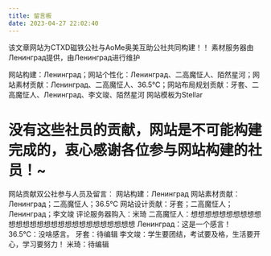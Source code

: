 ```yaml
---
title: 留言板
date: 2023-04-27 22:02:40
---
```

该文章网站为CTXD磁铁公社与AoMe奥美互助公社共同构建！！
素材服务器由Ленинград提供，由Ленинград进行维护

网站构建：Ленинград；网站个性化：Ленинград、二高魔怔人、陌然星河；网站素材贡献：Ленинград、二高魔怔人、36.5℃；网站布局规划贡献：牙套、二高魔怔人、Ленинград、李文竣、陌然星河
网站模板为Stellar 

# 没有这些社员的贡献，网站是不可能构建完成的，衷心感谢各位参与网站构建的社员！~
网站贡献双公社参与人员及留言：
网站构建：Ленинград
网站素材贡献：Ленинград；二高魔怔人；36.5℃
网站设计贡献：牙套；二高魔怔人；Ленинград；李文竣
评论服务器购入：米琦
二高魔怔人：想想想想想想想想想想想想想想想想想想想想想想想想想想想想
Ленинград：这是一个感言！
36.5℃：没啥感言。
牙套：待编辑
李文竣：学生要团结，考试要及格，生活要开心，学习要努力！
米琦：待编辑
